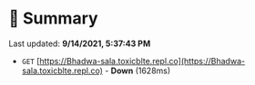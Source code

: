 # 📖 Summary
Last updated: **9/14/2021, 5:37:43 PM**

- `GET` [https://Bhadwa-sala.toxicblte.repl.co](https://Bhadwa-sala.toxicblte.repl.co) - **Down** (1628ms)
